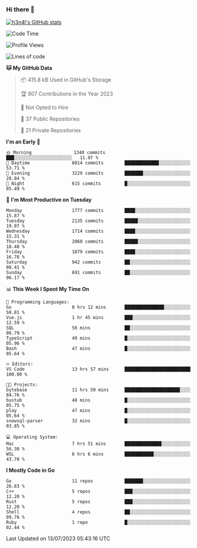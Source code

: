 ### Hi there 👋

[![h3n4l's GitHub stats](https://github-readme-stats.vercel.app/api?username=h3n4l&count_private=true&show_icons=true&theme=radical)](https://github.com/h3n4l/github-readme-stats)

<!--START_SECTION:waka-->
![Code Time](http://img.shields.io/badge/Code%20Time-1%2C405%20hrs%2045%20mins-blue)

![Profile Views](http://img.shields.io/badge/Profile%20Views-0-blue)

![Lines of code](https://img.shields.io/badge/From%20Hello%20World%20I%27ve%20Written-2.5%20million%20lines%20of%20code-blue)

**🐱 My GitHub Data** 

> 📦 415.8 kB Used in GitHub's Storage 
 > 
> 🏆 807 Contributions in the Year 2023
 > 
> 🚫 Not Opted to Hire
 > 
> 📜 37 Public Repositories 
 > 
> 🔑 21 Private Repositories 
 > 
**I'm an Early 🐤** 

```text
🌞 Morning                1340 commits        ███░░░░░░░░░░░░░░░░░░░░░░   11.97 % 
🌆 Daytime                6014 commits        █████████████░░░░░░░░░░░░   53.71 % 
🌃 Evening                3229 commits        ███████░░░░░░░░░░░░░░░░░░   28.84 % 
🌙 Night                  615 commits         █░░░░░░░░░░░░░░░░░░░░░░░░   05.49 % 
```
📅 **I'm Most Productive on Tuesday** 

```text
Monday                   1777 commits        ████░░░░░░░░░░░░░░░░░░░░░   15.87 % 
Tuesday                  2135 commits        █████░░░░░░░░░░░░░░░░░░░░   19.07 % 
Wednesday                1714 commits        ████░░░░░░░░░░░░░░░░░░░░░   15.31 % 
Thursday                 2060 commits        █████░░░░░░░░░░░░░░░░░░░░   18.40 % 
Friday                   1879 commits        ████░░░░░░░░░░░░░░░░░░░░░   16.78 % 
Saturday                 942 commits         ██░░░░░░░░░░░░░░░░░░░░░░░   08.41 % 
Sunday                   691 commits         ██░░░░░░░░░░░░░░░░░░░░░░░   06.17 % 
```


📊 **This Week I Spent My Time On** 

```text
💬 Programming Languages: 
Go                       8 hrs 12 mins       ███████████████░░░░░░░░░░   58.81 % 
Vue.js                   1 hr 45 mins        ███░░░░░░░░░░░░░░░░░░░░░░   12.59 % 
SQL                      56 mins             ██░░░░░░░░░░░░░░░░░░░░░░░   06.79 % 
TypeScript               49 mins             █░░░░░░░░░░░░░░░░░░░░░░░░   05.96 % 
Bash                     47 mins             █░░░░░░░░░░░░░░░░░░░░░░░░   05.64 % 

🔥 Editors: 
VS Code                  13 hrs 57 mins      █████████████████████████   100.00 % 

🐱‍💻 Projects: 
bytebase                 11 hrs 50 mins      █████████████████████░░░░   84.76 % 
bustub                   48 mins             █░░░░░░░░░░░░░░░░░░░░░░░░   05.75 % 
play                     47 mins             █░░░░░░░░░░░░░░░░░░░░░░░░   05.64 % 
snowsql-parser           32 mins             █░░░░░░░░░░░░░░░░░░░░░░░░   03.85 % 

💻 Operating System: 
Mac                      7 hrs 51 mins       ██████████████░░░░░░░░░░░   56.30 % 
WSL                      6 hrs 6 mins        ███████████░░░░░░░░░░░░░░   43.70 % 
```

**I Mostly Code in Go** 

```text
Go                       11 repos            ███████░░░░░░░░░░░░░░░░░░   26.83 % 
C++                      5 repos             ███░░░░░░░░░░░░░░░░░░░░░░   12.20 % 
Rust                     5 repos             ███░░░░░░░░░░░░░░░░░░░░░░   12.20 % 
Shell                    4 repos             ██░░░░░░░░░░░░░░░░░░░░░░░   09.76 % 
Ruby                     1 repo              █░░░░░░░░░░░░░░░░░░░░░░░░   02.44 % 
```




 Last Updated on 13/07/2023 05:43:16 UTC
<!--END_SECTION:waka-->

